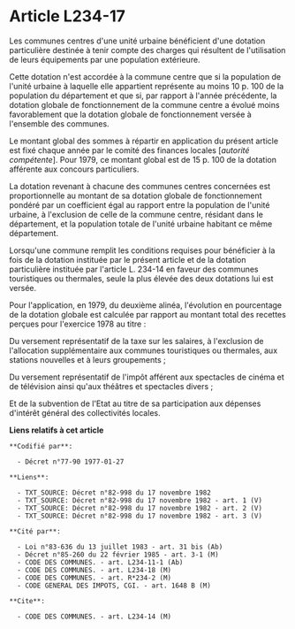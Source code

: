 # Article L234-17

Les communes centres d'une unité urbaine bénéficient d'une dotation particulière destinée à tenir compte des charges qui
résultent de l'utilisation de leurs équipements par une population extérieure.

Cette dotation n'est accordée à la commune centre que si la population de l'unité urbaine à laquelle elle appartient
représente au moins 10 p. 100 de la population du département et que si, par rapport à l'année précédente, la dotation
globale de fonctionnement de la commune centre a évolué moins favorablement que la dotation globale de fonctionnement versée
à l'ensemble des communes.

Le montant global des sommes à répartir en application du présent article est fixé chaque année par le comité des finances
locales [*autorité compétente*]. Pour 1979, ce montant global est de 15 p. 100 de la dotation afférente aux concours
particuliers.

La dotation revenant à chacune des communes centres concernées est proportionnelle au montant de sa dotation globale de
fonctionnement pondéré par un coefficient égal au rapport entre la population de l'unité urbaine, à l'exclusion de celle de
la commune centre, résidant dans le département, et la population totale de l'unité urbaine habitant ce même département.

Lorsqu'une commune remplit les conditions requises pour bénéficier à la fois de la dotation instituée par le présent article
et de la dotation particulière instituée par l'article L. 234-14 en faveur des communes touristiques ou thermales, seule la
plus élevée des deux dotations lui est versée.

Pour l'application, en 1979, du deuxième alinéa, l'évolution en pourcentage de la dotation globale est calculée par rapport
au montant total des recettes perçues pour l'exercice 1978 au titre :

Du versement représentatif de la taxe sur les salaires, à l'exclusion de l'allocation supplémentaire aux communes
touristiques ou thermales, aux stations nouvelles et à leurs groupements ;

Du versement représentatif de l'impôt afférent aux spectacles de cinéma et de télévision ainsi qu'aux théâtres et spectacles
divers ;

Et de la subvention de l'Etat au titre de sa participation aux dépenses d'intérêt général des collectivités locales.

**Liens relatifs à cet article**

	**Codifié par**:

	  - Décret n°77-90 1977-01-27

	**Liens**:

	  - TXT_SOURCE: Décret n°82-998 du 17 novembre 1982
	  - TXT_SOURCE: Décret n°82-998 du 17 novembre 1982 - art. 1 (V)
	  - TXT_SOURCE: Décret n°82-998 du 17 novembre 1982 - art. 2 (V)
	  - TXT_SOURCE: Décret n°82-998 du 17 novembre 1982 - art. 3 (V)

	**Cité par**:

	  - Loi n°83-636 du 13 juillet 1983 - art. 31 bis (Ab)
	  - Décret n°85-260 du 22 février 1985 - art. 3-1 (M)
	  - CODE DES COMMUNES. - art. L234-11-1 (Ab)
	  - CODE DES COMMUNES. - art. L234-18 (M)
	  - CODE DES COMMUNES. - art. R*234-2 (M)
	  - CODE GENERAL DES IMPOTS, CGI. - art. 1648 B (M)

	**Cite**:

	  - CODE DES COMMUNES. - art. L234-14 (M)
